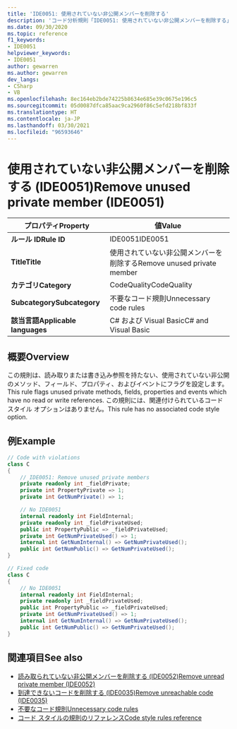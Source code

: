 ```yaml
---
title: 'IDE0051: 使用されていない非公開メンバーを削除する'
description: 'コード分析規則「IDE0051: 使用されていない非公開メンバーを削除する」について'
ms.date: 09/30/2020
ms.topic: reference
f1_keywords:
- IDE0051
helpviewer_keywords:
- IDE0051
author: gewarren
ms.author: gewarren
dev_langs:
- CSharp
- VB
ms.openlocfilehash: 8ec164eb2bde74225b8634e685e39c0675e196c5
ms.sourcegitcommit: 05d0087dfca85aac9ca2960f86c5efd218bf833f
ms.translationtype: HT
ms.contentlocale: ja-JP
ms.lasthandoff: 03/30/2021
ms.locfileid: "96593646"
---
```

# <a name="remove-unused-private-member-ide0051"></a><span data-ttu-id="cfb11-103">使用されていない非公開メンバーを削除する (IDE0051)</span><span class="sxs-lookup"><span data-stu-id="cfb11-103">Remove unused private member (IDE0051)</span></span>

|<span data-ttu-id="cfb11-104">プロパティ</span><span class="sxs-lookup"><span data-stu-id="cfb11-104">Property</span></span>|<span data-ttu-id="cfb11-105">値</span><span class="sxs-lookup"><span data-stu-id="cfb11-105">Value</span></span>|
|-|-|
| <span data-ttu-id="cfb11-106">**ルール ID**</span><span class="sxs-lookup"><span data-stu-id="cfb11-106">**Rule ID**</span></span> | <span data-ttu-id="cfb11-107">IDE0051</span><span class="sxs-lookup"><span data-stu-id="cfb11-107">IDE0051</span></span> |
| <span data-ttu-id="cfb11-108">**Title**</span><span class="sxs-lookup"><span data-stu-id="cfb11-108">**Title**</span></span> | <span data-ttu-id="cfb11-109">使用されていない非公開メンバーを削除する</span><span class="sxs-lookup"><span data-stu-id="cfb11-109">Remove unused private member</span></span> |
| <span data-ttu-id="cfb11-110">**カテゴリ**</span><span class="sxs-lookup"><span data-stu-id="cfb11-110">**Category**</span></span> | <span data-ttu-id="cfb11-111">CodeQuality</span><span class="sxs-lookup"><span data-stu-id="cfb11-111">CodeQuality</span></span> |
| <span data-ttu-id="cfb11-112">**Subcategory**</span><span class="sxs-lookup"><span data-stu-id="cfb11-112">**Subcategory**</span></span> | <span data-ttu-id="cfb11-113">不要なコード規則</span><span class="sxs-lookup"><span data-stu-id="cfb11-113">Unnecessary code rules</span></span> |
| <span data-ttu-id="cfb11-114">**該当言語**</span><span class="sxs-lookup"><span data-stu-id="cfb11-114">**Applicable languages**</span></span> | <span data-ttu-id="cfb11-115">C# および Visual Basic</span><span class="sxs-lookup"><span data-stu-id="cfb11-115">C# and Visual Basic</span></span> |

## <a name="overview"></a><span data-ttu-id="cfb11-116">概要</span><span class="sxs-lookup"><span data-stu-id="cfb11-116">Overview</span></span>

<span data-ttu-id="cfb11-117">この規則は、読み取りまたは書き込み参照を持たない、使用されていない非公開のメソッド、フィールド、プロパティ、およびイベントにフラグを設定します。</span><span class="sxs-lookup"><span data-stu-id="cfb11-117">This rule flags unused private methods, fields, properties and events which have no read or write references.</span></span> <span data-ttu-id="cfb11-118">この規則には、関連付けられているコード スタイル オプションはありません。</span><span class="sxs-lookup"><span data-stu-id="cfb11-118">This rule has no associated code style option.</span></span>

## <a name="example"></a><span data-ttu-id="cfb11-119">例</span><span class="sxs-lookup"><span data-stu-id="cfb11-119">Example</span></span>

```csharp
// Code with violations
class C
{
    // IDE0051: Remove unused private members
    private readonly int _fieldPrivate;
    private int PropertyPrivate => 1;
    private int GetNumPrivate() => 1;

    // No IDE0051
    internal readonly int FieldInternal;
    private readonly int _fieldPrivateUsed;
    public int PropertyPublic => _fieldPrivateUsed;
    private int GetNumPrivateUsed() => 1;
    internal int GetNumInternal() => GetNumPrivateUsed();
    public int GetNumPublic() => GetNumPrivateUsed();
}

// Fixed code
class C
{
    // No IDE0051
    internal readonly int FieldInternal;
    private readonly int _fieldPrivateUsed;
    public int PropertyPublic => _fieldPrivateUsed;
    private int GetNumPrivateUsed() => 1;
    internal int GetNumInternal() => GetNumPrivateUsed();
    public int GetNumPublic() => GetNumPrivateUsed();
}
```

## <a name="see-also"></a><span data-ttu-id="cfb11-120">関連項目</span><span class="sxs-lookup"><span data-stu-id="cfb11-120">See also</span></span>

- [<span data-ttu-id="cfb11-121">読み取られていない非公開メンバーを削除する (IDE0052)</span><span class="sxs-lookup"><span data-stu-id="cfb11-121">Remove unread private member (IDE0052)</span></span>](ide0052.md)
- [<span data-ttu-id="cfb11-122">到達できないコードを削除する (IDE0035)</span><span class="sxs-lookup"><span data-stu-id="cfb11-122">Remove unreachable code (IDE0035)</span></span>](ide0035.md)
- [<span data-ttu-id="cfb11-123">不要なコード規則</span><span class="sxs-lookup"><span data-stu-id="cfb11-123">Unnecessary code rules</span></span>](unnecessary-code-rules.md)
- [<span data-ttu-id="cfb11-124">コード スタイルの規則のリファレンス</span><span class="sxs-lookup"><span data-stu-id="cfb11-124">Code style rules reference</span></span>](index.md)
